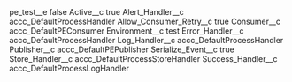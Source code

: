 <?xml version="1.0" encoding="UTF-8"?>
<CustomMetadata xmlns="http://soap.sforce.com/2006/04/metadata" xmlns:xsi="http://www.w3.org/2001/XMLSchema-instance" xmlns:xsd="http://www.w3.org/2001/XMLSchema">
    <label>pe_test__e</label>
    <protected>false</protected>
    <values>
        <field>Active__c</field>
        <value xsi:type="xsd:boolean">true</value>
    </values>
    <values>
        <field>Alert_Handler__c</field>
        <value xsi:type="xsd:string">accc_DefaultProcessHandler</value>
    </values>
    <values>
        <field>Allow_Consumer_Retry__c</field>
        <value xsi:type="xsd:boolean">true</value>
    </values>
    <values>
        <field>Consumer__c</field>
        <value xsi:type="xsd:string">accc_DefaultPEConsumer</value>
    </values>
    <values>
        <field>Environment__c</field>
        <value xsi:type="xsd:string">test</value>
    </values>
    <values>
        <field>Error_Handler__c</field>
        <value xsi:type="xsd:string">accc_DefaultProcessHandler</value>
    </values>
    <values>
        <field>Log_Handler__c</field>
        <value xsi:type="xsd:string">accc_DefaultProcessHandler</value>
    </values>
    <values>
        <field>Publisher__c</field>
        <value xsi:type="xsd:string">accc_DefaultPEPublisher</value>
    </values>
    <values>
        <field>Serialize_Event__c</field>
        <value xsi:type="xsd:boolean">true</value>
    </values>
    <values>
        <field>Store_Handler__c</field>
        <value xsi:type="xsd:string">accc_DefaultProcessStoreHandler</value>
    </values>
    <values>
        <field>Success_Handler__c</field>
        <value xsi:type="xsd:string">accc_DefaultProcessLogHandler</value>
    </values>
</CustomMetadata>
